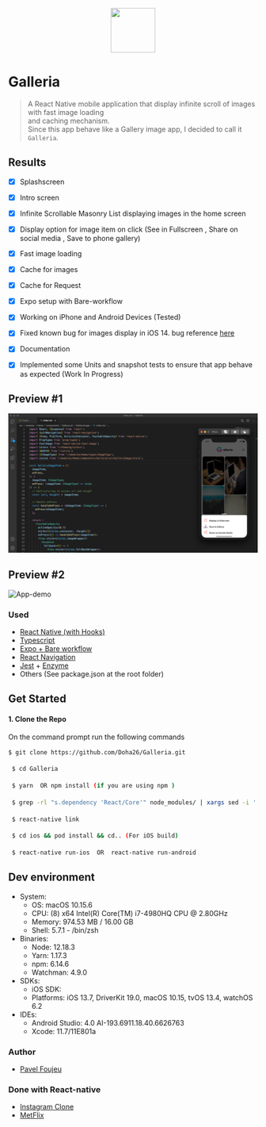 <p align="center">
    <img width="90" height="90" src="https://i.ibb.co/7WTBVy4/icon.jpg">
</p>


# Galleria

>A React Native mobile application that display infinite scroll of images with fast image loading  
> and caching mechanism.   
> Since this app behave like a Gallery image app, I decided to call it `Galleria`.
 
 ## Results
- [x] Splashscreen
- [x] Intro screen
- [x] Infinite Scrollable Masonry List displaying images in the home screen
- [x] Display option for image item on click (See in Fullscreen , Share on social media , Save to phone gallery)
- [x] Fast image loading
- [x] Cache for images
- [x] Cache for Request
- [x] Expo setup with Bare-workflow
- [x] Working on iPhone and Android Devices (Tested)
- [x] Fixed known bug for images display in iOS 14. bug reference [here](https://github.com/facebook/react-native/issues/29279)
- [x] Documentation
- [x] Implemented some Units and snapshot tests to ensure that app behave as expected (Work In Progress)


##  Preview #1
![App-demo](./src/demo/demo1.png)

##  Preview #2
![App-demo](./src/demo/demo2.png)
### Used

 - [React Native (with Hooks)](https://reactnative.dev/)
 - [Typescript](https://www.typescriptlang.org/)
 - [Expo + Bare workflow](https://docs.expo.io/bare/exploring-bare-workflow/)
 - [React Navigation](https://reactnavigation.org/)
 - [Jest](https://jestjs.io/) + [Enzyme](https://enzymejs.github.io/enzyme/)
  - Others (See package.json at the root folder)

 ## Get Started
 
 #### 1. Clone the Repo
 
 On the command prompt run the following commands
 ```sh
 $ git clone https://github.com/Doha26/Galleria.git
 
  $ cd Galleria
  
  $ yarn  OR npm install (if you are using npm )

  $ grep -rl "s.dependency 'React/Core'" node_modules/ | xargs sed -i '' 's=React/Core=React-Core=g' // To replace React/Core with React-core for all dependencies that use it
 
  $ react-native link
  
  $ cd ios && pod install && cd.. (For iOS build)
  
  $ react-native run-ios  OR  react-native run-android

 ```

  ## Dev environment
  - System:
      - OS: macOS 10.15.6
      - CPU: (8) x64 Intel(R) Core(TM) i7-4980HQ CPU @ 2.80GHz
      - Memory: 974.53 MB / 16.00 GB
      - Shell: 5.7.1 - /bin/zsh
  - Binaries:
      - Node: 12.18.3 
      - Yarn: 1.17.3 
      - npm: 6.14.6
      - Watchman: 4.9.0
  - SDKs:
      - iOS SDK:
      - Platforms: iOS 13.7, DriverKit 19.0, macOS 10.15, tvOS 13.4, watchOS 6.2
  - IDEs:
      - Android Studio: 4.0 AI-193.6911.18.40.6626763
      - Xcode: 11.7/11E801a


 ### Author

*  [Pavel Foujeu](mailto:foujeupavel@gmail.com)  
   
 
 ### Done with React-native
 *	[Instagram Clone ](https://github.com/Doha26/Instagram-clone)
 *	[MetFlix](https://github.com/Doha26/MetFlix)

